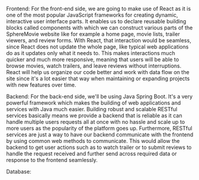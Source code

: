 Frontend: For the front-end side, we are going to make use of React as it is one of the most popular JavaScript frameworks for creating dynamic, interactive user interface parts. It enables us to declare reusable building blocks called components with which we can construct various parts of the SphereMovie website like for example a home page, movie lists, trailer viewers, and review forms. With React, that interaction would be seamless, since React does not update the whole page, like typical web applications do as it updates only what it needs to. This makes interactions much quicker and much more responsive, meaning that users will be able to browse movies, watch trailers, and leave reviews without interruptions. React will help us organize our code better and work with data flow on the site since it's a lot easier that way when maintaining or expanding projects with new features over time.

Backend: For the back-end side, we'll be using Java Spring Boot. It's a very powerful framework which makes the building of web applications and services with Java much easier. Building robust and scalable RESTful services basically means we provide a backend that is reliable as it can handle multiple users requests all at once with no hassle and scale up to more users as the popularity of the platform goes up. Furthermore, RESTful services are just a way to have our backend communicate with the frontend by using common web methods to communicate. This would allow the backend to get user actions such as to watch trailer or to submit reviews to handle the request received and further send across required data or response to the frontend seamlessly.

Database: 
